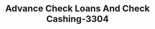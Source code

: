 ---
f_zip-code: 83211
f_state-code: ID
title: Advance Check Loans And Check Cashing-3304
f_phone: 208-226-5460
f_city-only: American Falls
f_address: 227 Idaho Street American Falls
f_location-unique-id: '3304'
slug: advance-check-loans-and-check-cashing-3304
updated-on: '2024-05-30T13:46:58.046Z'
created-on: '2024-05-30T13:36:59.803Z'
published-on: '2024-05-30T13:54:32.469Z'
f_city-state: cms/city/american-falls-id.md
f_company: cms/company/advance-check-loans-and-check-cashing.md
f_state: cms/state/idaho.md
layout: '[payday-loan].html'
tags: payday-loan
---